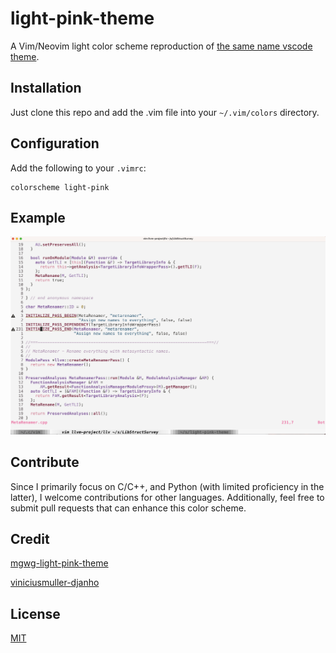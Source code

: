 # light-pink-theme

A Vim/Neovim light color scheme reproduction of [the same name vscode theme](https://github.com/mgwg/light-pink-theme/).

## Installation

Just clone this repo and add the .vim file into your `~/.vim/colors` directory.

## Configuration

Add the following to your `.vimrc`:

```vim
colorscheme light-pink
```

## Example

![Example](./images/example.png)

## Contribute

Since I primarily focus on C/C++, and Python (with limited proficiency in the latter), I welcome contributions for other languages. Additionally, feel free to submit pull requests that can enhance this color scheme.

## Credit

[mgwg-light-pink-theme](https://github.com/mgwg/light-pink-theme)

[viniciusmuller-djanho](https://github.com/viniciusmuller/djanho)

## License
[MIT](./LICENSE)
